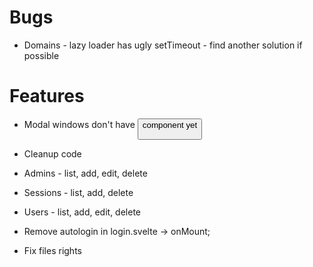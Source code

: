 # Bugs

- Domains - lazy loader has ugly setTimeout - find another solution if possible

# Features

- Modal windows don't have <Button /> component yet
- Cleanup code

- Admins - list, add, edit, delete
- Sessions - list, add, delete
- Users - list, add, edit, delete
- Remove autologin in login.svelte -> onMount;
- Fix files rights
